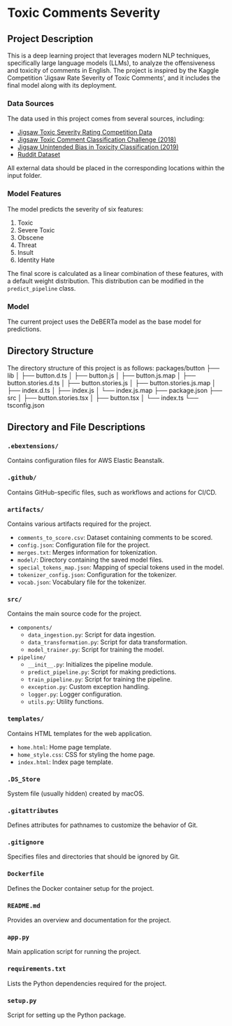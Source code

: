# Toxic Comments Severity

## Project Description

This is a deep learning project that leverages modern NLP techniques, specifically large language models (LLMs), to analyze the offensiveness and toxicity of comments in English. The project is inspired by the Kaggle Competition 'Jigsaw Rate Severity of Toxic Comments', and it includes the final model along with its deployment.

### Data Sources

The data used in this project comes from several sources, including:
- [Jigsaw Toxic Severity Rating Competition Data](https://www.kaggle.com/c/jigsaw-toxic-severity-rating/data)
- [Jigsaw Toxic Comment Classification Challenge (2018)](https://www.kaggle.com/c/jigsaw-toxic-comment-classification-challenge/data)
- [Jigsaw Unintended Bias in Toxicity Classification (2019)](https://www.kaggle.com/c/jigsaw-unintended-bias-in-toxicity-classification/data)
- [Ruddit Dataset](https://www.kaggle.com/rajkumarl/ruddit-jigsaw-dataset)

All external data should be placed in the corresponding locations within the input folder.

### Model Features

The model predicts the severity of six features:
1. Toxic
2. Severe Toxic
3. Obscene
4. Threat
5. Insult
6. Identity Hate

The final score is calculated as a linear combination of these features, with a default weight distribution. This distribution can be modified in the `predict_pipeline` class.

### Model

The current project uses the DeBERTa model as the base model for predictions.


## Directory Structure

The directory structure of this project is as follows:
packages/button
├── lib
│   ├── button.d.ts
│   ├── button.js
│   ├── button.js.map
│   ├── button.stories.d.ts
│   ├── button.stories.js
│   ├── button.stories.js.map
│   ├── index.d.ts
│   ├── index.js
│   └── index.js.map
├── package.json
├── src
│   ├── button.stories.tsx
│   ├── button.tsx
│   └── index.ts
└── tsconfig.json


## Directory and File Descriptions

### `.ebextensions/`
Contains configuration files for AWS Elastic Beanstalk.

### `.github/`
Contains GitHub-specific files, such as workflows and actions for CI/CD.

### `artifacts/`
Contains various artifacts required for the project.
- `comments_to_score.csv`: Dataset containing comments to be scored.
- `config.json`: Configuration file for the project.
- `merges.txt`: Merges information for tokenization.
- `model/`: Directory containing the saved model files.
- `special_tokens_map.json`: Mapping of special tokens used in the model.
- `tokenizer_config.json`: Configuration for the tokenizer.
- `vocab.json`: Vocabulary file for the tokenizer.

### `src/`
Contains the main source code for the project.
- `components/`
  - `data_ingestion.py`: Script for data ingestion.
  - `data_transformation.py`: Script for data transformation.
  - `model_trainer.py`: Script for training the model.
- `pipeline/`
  - `__init__.py`: Initializes the pipeline module.
  - `predict_pipeline.py`: Script for making predictions.
  - `train_pipeline.py`: Script for training the pipeline.
  - `exception.py`: Custom exception handling.
  - `logger.py`: Logger configuration.
  - `utils.py`: Utility functions.

### `templates/`
Contains HTML templates for the web application.
- `home.html`: Home page template.
- `home_style.css`: CSS for styling the home page.
- `index.html`: Index page template.

### `.DS_Store`
System file (usually hidden) created by macOS.

### `.gitattributes`
Defines attributes for pathnames to customize the behavior of Git.

### `.gitignore`
Specifies files and directories that should be ignored by Git.

### `Dockerfile`
Defines the Docker container setup for the project.

### `README.md`
Provides an overview and documentation for the project.

### `app.py`
Main application script for running the project.

### `requirements.txt`
Lists the Python dependencies required for the project.

### `setup.py`
Script for setting up the Python package.


